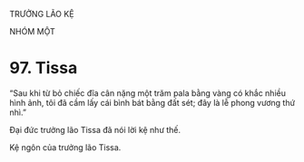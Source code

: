 TRƯỞNG LÃO KỆ

NHÓM MỘT

# 97. Tissa

“Sau khi từ bỏ chiếc đĩa cân nặng một trăm pala bằng vàng có khắc nhiều hình ảnh, tôi đã cầm lấy cái bình bát bằng đất sét; đây là lễ phong vương thứ nhì.”

Đại đức trưởng lão Tissa đã nói lời kệ như thế.

Kệ ngôn của trưởng lão Tissa.

